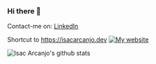 ### Hi there 👋

Contact-me on:
[LinkedIn](https://linkedin.com/in/tuliofaria)

Shortcut to https://isacarcanjo.dev
[![My website](https://dyn-qrcode.vercel.app/api?url=https%3A%2F%2Fisacarcanjo.dev)](https://isacarcanjo.dev)

![Isac Arcanjo's github stats](https://github-readme-stats.vercel.app/api?username=isacarcanjo&show_icons=true&theme=radical)
<!--
**isacarcanjo/isacarcanjo** is a ✨ _special_ ✨ repository because its `README.md` (this file) appears on your GitHub profile.

Here are some ideas to get you started:

- 🔭 I’m currently working on ...
- 🌱 I’m currently learning ...
- 👯 I’m looking to collaborate on ...
- 🤔 I’m looking for help with ...
- 💬 Ask me about ...
- 📫 How to reach me: ...
- 😄 Pronouns: ...
- ⚡ Fun fact: ...
-->
